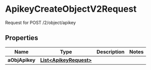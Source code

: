 

# ApikeyCreateObjectV2Request

Request for POST /2/object/apikey

## Properties

| Name | Type | Description | Notes |
|------------ | ------------- | ------------- | -------------|
|**aObjApikey** | [**List&lt;ApikeyRequest&gt;**](ApikeyRequest.md) |  |  |



